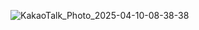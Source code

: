 ![KakaoTalk_Photo_2025-04-10-08-38-38](https://github.com/user-attachments/assets/82e44292-3142-4c36-840d-6e51c8cb7584)
